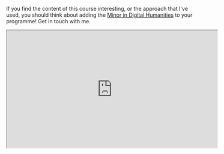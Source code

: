 If you find the content of this course interesting, or the approach that I've used, you should think about adding the [Minor in Digital Humanities](https://carleton.ca/dighum/minor-in-digital-humanities/) to your programme! Get in touch with me.


<iframe width="560" height="315" src="https://www.youtube.com/watch?v=Yf_SVyO5av4" ></iframe>


